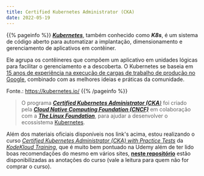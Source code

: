 ```yaml
---
title: Certified Kubernetes Administrator (CKA)
date: 2022-05-19
---
```


{{% pageinfo %}}
[***Kubernetes***](https://kubernetes.io/docs/concepts/overview/what-is-kubernetes/), também conhecido como ***K8s***, é um sistema de código aberto para automatizar a implantação, dimensionamento e gerenciamento de aplicativos em contêiner.

Ele agrupa os contêineres que compõem um aplicativo em unidades lógicas para facilitar o gerenciamento e a descoberta. O Kubernetes se baseia em [15 anos de experiência na execução de cargas de trabalho de produção no Google](https://queue.acm.org/detail.cfm?id=2898444), combinado com as melhores ideias e práticas da comunidade.

Fonte.: <https://kubernetes.io/>
{{% /pageinfo %}}

> O programa [***Certified Kubernetes Administrator (CKA**)*](https://www.cncf.io/certification/cka/) foi criado pela [***Cloud Native Computing Foundation (CNCF)***](https://www.cncf.io/) em colaboração com a [***The Linux Foundation***](https://training.linuxfoundation.org/certification/certified-kubernetes-administrator-cka/), para ajudar a desenvolver o ecossistema [Kubernetes](https://kubernetes.io/).

Além dos materiais oficiais disponíveis nos link's acima, estou realizando o curso [*Certified Kubernetes Administrator (CKA) with Practice Tests*](https://www.udemy.com/course/certified-kubernetes-administrator-with-practice-tests/learn/lecture/31984310#overview) da [*KodeKloud Training*](https://www.udemy.com/user/kodekloud/), que é muito bem pontuado na Udemy além de ter lido boas recomendações do mesmo em vários sites, [**neste repositório**](https://github.com/kodekloudhub/certified-kubernetes-administrator-course) estão disponibilizadas as anotações do curso (vale a leitura para quem não for comprar o curso).
